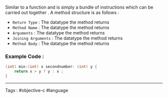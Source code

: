 Similar to a function and is simply a bundle of instructions which can be carried out together . 
A method structure is as follows :
- `Return Type` : The datatype the method returns
- `Method Name` : The datatype the method returns
- `Arguments` : The datatype the method returns
- `Joining Arguments` : The datatype the method returns
- `Method Body` : The datatype the method returns

### Example Code : 
```objective-c
(int) min:(int) x secondnumber: (int) y {
	return x > y ? y : x ; 
}
```





___

Tags : #objective-c #language 